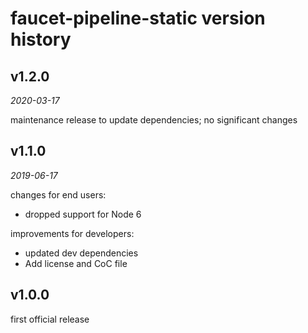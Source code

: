 faucet-pipeline-static version history
======================================


v1.2.0
------

_2020-03-17_

maintenance release to update dependencies; no significant changes


v1.1.0
------

_2019-06-17_

changes for end users:

* dropped support for Node 6

improvements for developers:

* updated dev dependencies
* Add license and CoC file


v1.0.0
------

first official release
